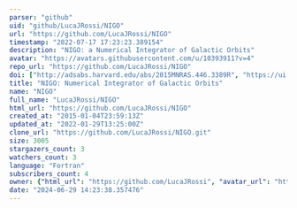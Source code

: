 ```yaml
---
parser: "github"
uid: "github/LucaJRossi/NIGO"
url: "https://github.com/LucaJRossi/NIGO"
timestamp: "2022-07-17 17:23:23.389154"
description: "NIGO: a Numerical Integrator of Galactic Orbits"
avatar: "https://avatars.githubusercontent.com/u/10393911?v=4"
repo_url: "https://github.com/LucaJRossi/NIGO"
doi: ["http://adsabs.harvard.edu/abs/2015MNRAS.446.3389R", "https://ui.adsabs.harvard.edu/abs/2015ascl.soft01002R/abstract"]
title: "NIGO: Numerical Integrator of Galactic Orbits"
name: "NIGO"
full_name: "LucaJRossi/NIGO"
html_url: "https://github.com/LucaJRossi/NIGO"
created_at: "2015-01-04T23:59:13Z"
updated_at: "2022-01-29T13:25:00Z"
clone_url: "https://github.com/LucaJRossi/NIGO.git"
size: 3005
stargazers_count: 3
watchers_count: 3
language: "Fortran"
subscribers_count: 4
owner: {"html_url": "https://github.com/LucaJRossi", "avatar_url": "https://avatars.githubusercontent.com/u/10393911?v=4", "login": "LucaJRossi", "type": "User"}
date: "2024-06-29 14:23:38.357476"
---
```

